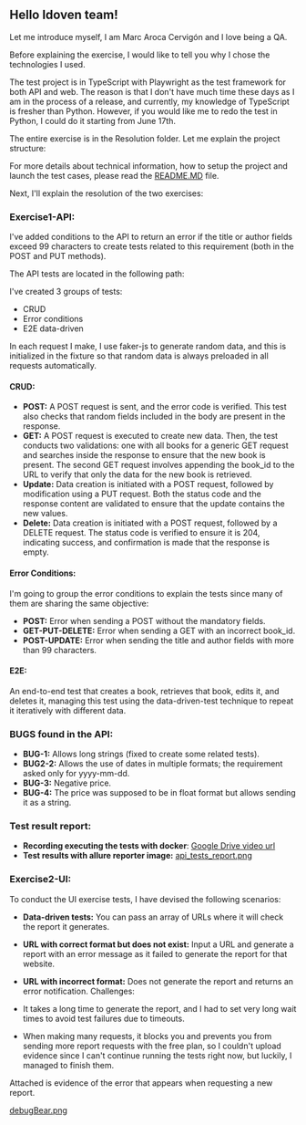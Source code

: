 ## Hello Idoven team!

Let me introduce myself, I am Marc Aroca Cervigón and I love being a QA.

Before explaining the exercise, I would like to tell you why I chose the technologies I used.

The test project is in TypeScript with Playwright as the test framework for both API and web. The reason is that I don't have much time these days as I am in the process of a release, and currently, my knowledge of TypeScript is fresher than Python. However, if you would like me to redo the test in Python, I could do it starting from June 17th.

The entire exercise is in the Resolution folder. Let me explain the project structure:

For more details about technical information, how to setup the project and launch the test cases, please read the [README.MD](README.md) file.

Next, I'll explain the resolution of the two exercises:

### Exercise1-API:
I've added conditions to the API to return an error if the title or author fields exceed 99 characters to create tests related to this requirement (both in the POST and PUT methods).

The API tests are located in the following path:

I've created 3 groups of tests:

- CRUD
- Error conditions
- E2E data-driven

In each request I make, I use faker-js to generate random data, and this is initialized in the fixture so that random data is always preloaded in all requests automatically.

#### CRUD:

- **POST:** A POST request is sent, and the error code is verified. This test also checks that random fields included in the body are present in the response.
- **GET:** A POST request is executed to create new data. Then, the test conducts two validations: one with all books for a generic GET request and searches inside the response to ensure that the new book is present. The second GET request involves appending the book_id to the URL to verify that only the data for the new book is retrieved.
- **Update:** Data creation is initiated with a POST request, followed by modification using a PUT request. Both the status code and the response content are validated to ensure that the update contains the new values.
- **Delete:** Data creation is initiated with a POST request, followed by a DELETE request. The status code is verified to ensure it is 204, indicating success, and confirmation is made that the response is empty.

#### Error Conditions:

I'm going to group the error conditions to explain the tests since many of them are sharing the same objective:

- **POST:** Error when sending a POST without the mandatory fields.
- **GET-PUT-DELETE:** Error when sending a GET with an incorrect book_id.
- **POST-UPDATE:** Error when sending the title and author fields with more than 99 characters.


#### E2E:

An end-to-end test that creates a book, retrieves that book, edits it, and deletes it, managing this test using the data-driven-test technique to repeat it iteratively with different data.

### BUGS found in the API:

- **BUG-1:** Allows long strings (fixed to create some related tests).
- **BUG2-2:** Allows the use of dates in multiple formats; the requirement asked only for yyyy-mm-dd.
- **BUG-3:** Negative price.
- **BUG-4:** The price was supposed to be in float format but allows sending it as a string.

### Test result report:

- **Recording executing the tests with docker**: [Google Drive video url](https://drive.google.com/file/d/1ihHF9BdirivWyjJi2lm30zGzoYegA6SP/view?usp=sharing)
- **Test results with allure reporter image:** [api_tests_report.png](evidences%2Fapi_tests_report.png)

### Exercise2-UI:

To conduct the UI exercise tests, I have devised the following scenarios:

- **Data-driven tests:** You can pass an array of URLs where it will check the report it generates.
- **URL with correct format but does not exist:** Input a URL and generate a report with an error message as it failed to generate the report for that website.
- **URL with incorrect format:** Does not generate the report and returns an error notification.
Challenges:

- It takes a long time to generate the report, and I had to set very long wait times to avoid test failures due to timeouts.
- When making many requests, it blocks you and prevents you from sending more report requests with the free plan, so I couldn't upload evidence since I can't continue running the tests right now, but luckily, I managed to finish them.

Attached is evidence of the error that appears when requesting a new report.

[debugBear.png](evidences%2FdebugBear.png)